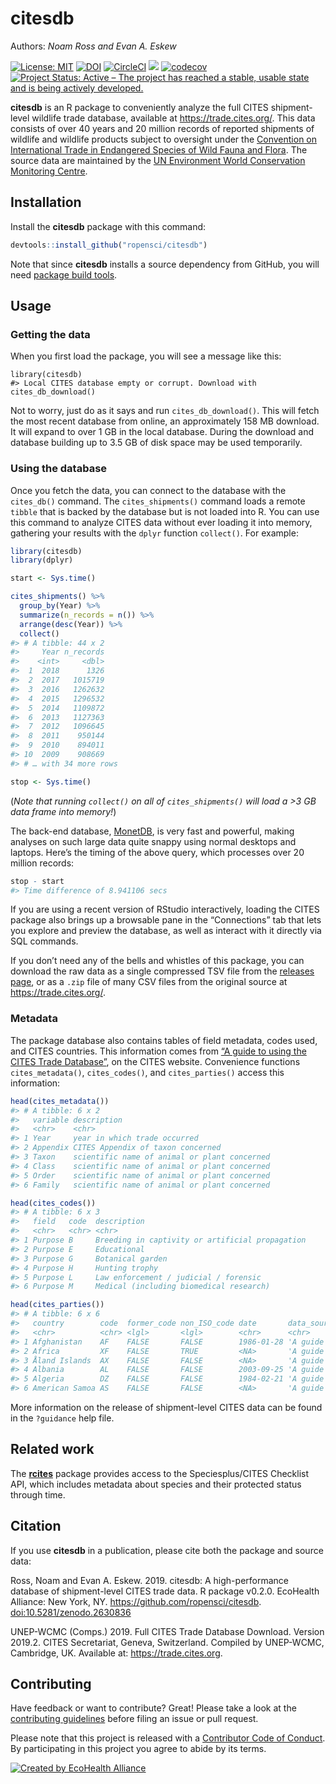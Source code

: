 
<!-- README.md is generated from README.Rmd. Please edit that file -->

# citesdb

Authors: *Noam Ross and Evan A. Eskew*

[![License:
MIT](https://img.shields.io/badge/License-MIT-blue.svg)](https://opensource.org/licenses/MIT)
[![DOI](https://zenodo.org/badge/DOI/10.5281/zenodo.2630836.svg)](https://doi.org/10.5281/zenodo.2630836)
[![CircleCI](https://circleci.com/gh/ropensci/citesdb/tree/master.svg?style=shield)](https://circleci.com/gh/ropensci/citesdb)
[![](https://badges.ropensci.org/292_status.svg)](https://github.com/ropensci/software-review/issues/292)
[![codecov](https://codecov.io/gh/ropensci/citesdb/branch/master/graph/badge.svg)](https://codecov.io/gh/ropensci/citesdb)
[![Project Status: Active – The project has reached a stable, usable
state and is being actively
developed.](https://www.repostatus.org/badges/latest/active.svg)](https://www.repostatus.org/#active)

**citesdb** is an R package to conveniently analyze the full CITES
shipment-level wildlife trade database, available at
<https://trade.cites.org/>. This data consists of over 40 years and 20
million records of reported shipments of wildlife and wildlife products
subject to oversight under the [Convention on International Trade in
Endangered Species of Wild Fauna and Flora](https://www.cites.org). The
source data are maintained by the [UN Environment World Conservation
Monitoring Centre](https://www.unep-wcmc.org/).

## Installation

Install the **citesdb** package with this command:

``` r
devtools::install_github("ropensci/citesdb")
```

Note that since **citesdb** installs a source dependency from GitHub,
you will need [package build
tools](http://stat545.com/packages01_system-prep.html).

## Usage

### Getting the data

When you first load the package, you will see a message like this:

    library(citesdb)
    #> Local CITES database empty or corrupt. Download with cites_db_download()

Not to worry, just do as it says and run `cites_db_download()`. This
will fetch the most recent database from online, an approximately 158 MB
download. It will expand to over 1 GB in the local database. During the
download and database building up to 3.5 GB of disk space may be used
temporarily.

### Using the database

Once you fetch the data, you can connect to the database with the
`cites_db()` command. The `cites_shipments()` command loads a remote
`tibble` that is backed by the database but is not loaded into R. You
can use this command to analyze CITES data without ever loading it into
memory, gathering your results with the `dplyr` function `collect()`.
For example:

``` r
library(citesdb)
library(dplyr)

start <- Sys.time()

cites_shipments() %>%
  group_by(Year) %>%
  summarize(n_records = n()) %>%
  arrange(desc(Year)) %>%
  collect()
#> # A tibble: 44 x 2
#>     Year n_records
#>    <int>     <dbl>
#>  1  2018      1326
#>  2  2017   1015719
#>  3  2016   1262632
#>  4  2015   1296532
#>  5  2014   1109872
#>  6  2013   1127363
#>  7  2012   1096645
#>  8  2011    950144
#>  9  2010    894011
#> 10  2009    908669
#> # … with 34 more rows

stop <- Sys.time()
```

(*Note that running `collect()` on all of `cites_shipments()` will load
a \>3 GB data frame into memory\!*)

The back-end database, [MonetDB](https://monetdb.org), is very fast and
powerful, making analyses on such large data quite snappy using normal
desktops and laptops. Here’s the timing of the above query, which
processes over 20 million records:

``` r
stop - start
#> Time difference of 8.941106 secs
```

If you are using a recent version of RStudio interactively, loading the
CITES package also brings up a browsable pane in the “Connections” tab
that lets you explore and preview the database, as well as interact with
it directly via SQL commands.

If you don’t need any of the bells and whistles of this package, you can
download the raw data as a single compressed TSV file from the [releases
page](https://github.com/ropensci/citesdb/releases), or as a `.zip` file
of many CSV files from the original source at
<https://trade.cites.org/>.

### Metadata

The package database also contains tables of field metadata, codes used,
and CITES countries. This information comes from [“A guide to using the
CITES Trade
Database”](https://trade.cites.org/cites_trade_guidelines/en-CITES_Trade_Database_Guide.pdf),
on the CITES website. Convenience functions `cites_metadata()`,
`cites_codes()`, and `cites_parties()` access this information:

``` r
head(cites_metadata())
#> # A tibble: 6 x 2
#>   variable description                                 
#>   <chr>    <chr>                                       
#> 1 Year     year in which trade occurred                
#> 2 Appendix CITES Appendix of taxon concerned           
#> 3 Taxon    scientific name of animal or plant concerned
#> 4 Class    scientific name of animal or plant concerned
#> 5 Order    scientific name of animal or plant concerned
#> 6 Family   scientific name of animal or plant concerned

head(cites_codes())
#> # A tibble: 6 x 3
#>   field   code  description                                    
#>   <chr>   <chr> <chr>                                          
#> 1 Purpose B     Breeding in captivity or artificial propagation
#> 2 Purpose E     Educational                                    
#> 3 Purpose G     Botanical garden                               
#> 4 Purpose H     Hunting trophy                                 
#> 5 Purpose L     Law enforcement / judicial / forensic          
#> 6 Purpose M     Medical (including biomedical research)

head(cites_parties())
#> # A tibble: 6 x 6
#>   country        code  former_code non_ISO_code date       data_source                                                  
#>   <chr>          <chr> <lgl>       <lgl>        <chr>      <chr>                                                        
#> 1 Afghanistan    AF    FALSE       FALSE        1986-01-28 'A guide to using the CITES Trade Database', Version 8, Anne…
#> 2 Africa         XF    FALSE       TRUE         <NA>       'A guide to using the CITES Trade Database', Version 8, Anne…
#> 3 Åland Islands  AX    FALSE       FALSE        <NA>       'A guide to using the CITES Trade Database', Version 8, Anne…
#> 4 Albania        AL    FALSE       FALSE        2003-09-25 'A guide to using the CITES Trade Database', Version 8, Anne…
#> 5 Algeria        DZ    FALSE       FALSE        1984-02-21 'A guide to using the CITES Trade Database', Version 8, Anne…
#> 6 American Samoa AS    FALSE       FALSE        <NA>       'A guide to using the CITES Trade Database', Version 8, Anne…
```

More information on the release of shipment-level CITES data can be
found in the `?guidance` help file.

## Related work

The [**rcites**](https://github.com/ropensci/rcites) package provides
access to the Speciesplus/CITES Checklist API, which includes metadata
about species and their protected status through time.

## Citation

If you use **citesdb** in a publication, please cite both the package
and source data:

Ross, Noam and Evan A. Eskew. 2019. citesdb: A high-performance database
of shipment-level CITES trade data. R package v0.2.0. EcoHealth
Alliance: New York, NY. <https://github.com/ropensci/citesdb>.
<doi:10.5281/zenodo.2630836>

UNEP-WCMC (Comps.) 2019. Full CITES Trade Database Download. Version
2019.2. CITES Secretariat, Geneva, Switzerland. Compiled by UNEP-WCMC,
Cambridge, UK. Available at: <https://trade.cites.org>.

## Contributing

Have feedback or want to contribute? Great\! Please take a look at the
[contributing
guidelines](https://github.com/ropensci/citesdb/blob/master/.github/CONTRIBUTING.md)
before filing an issue or pull request.

Please note that this project is released with a [Contributor Code of
Conduct](https://github.com/ropensci/citesdb/blob/master/.github/CODE_OF_CONDUCT.md).
By participating in this project you agree to abide by its terms.

[![Created by EcoHealth
Alliance](https://raw.githubusercontent.com/ropensci/citesdb/master/vignettes/figures/eha-footer.png)](https://www.ecohealthalliance.org/)
